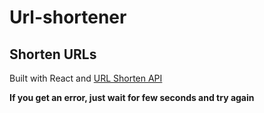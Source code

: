 # Url-shortener
## Shorten URLs

Built with React and [URL Shorten API](https://shrtco.de/docs) 

**If you get an error, just wait for few seconds and try again**

